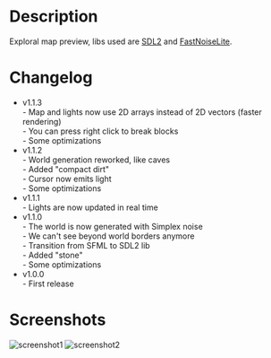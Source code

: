 # Description
Exploral map preview, libs used are [SDL2](https://github.com/libsdl-org/SDL) and [FastNoiseLite](https://github.com/Auburn/FastNoiseLite).
# Changelog
- v1.1.3  
\- Map and lights now use 2D arrays instead of 2D vectors (faster rendering)  
\- You can press right click to break blocks  
\- Some optimizations
- v1.1.2  
\- World generation reworked, like caves  
\- Added "compact dirt"  
\- Cursor now emits light  
\- Some optimizations
- v1.1.1  
\- Lights are now updated in real time
- v1.1.0  
\- The world is now generated with Simplex noise  
\- We can't see beyond world borders anymore  
\- Transition from SFML to SDL2 lib  
\- Added "stone"  
\- Some optimizations
- v1.0.0  
\- First release
# Screenshots
![screenshot1](https://user-images.githubusercontent.com/94078957/197405697-080e8d8d-5b47-4466-bd62-90226de41d00.png)
![screenshot2](https://user-images.githubusercontent.com/94078957/197405698-4b32450e-b4e2-4316-8cbc-f8af25997de1.png)
